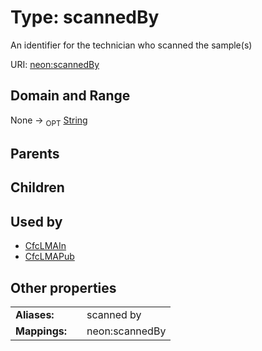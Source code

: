 
# Type: scannedBy


An identifier for the technician who scanned the sample(s)

URI: [neon:scannedBy](https://data.neonscience.org/scannedBy)


## Domain and Range

None ->  <sub>OPT</sub> [String](types/String.md)

## Parents


## Children


## Used by

 * [CfcLMAIn](CfcLMAIn.md)
 * [CfcLMAPub](CfcLMAPub.md)

## Other properties

|  |  |  |
| --- | --- | --- |
| **Aliases:** | | scanned by |
| **Mappings:** | | neon:scannedBy |

